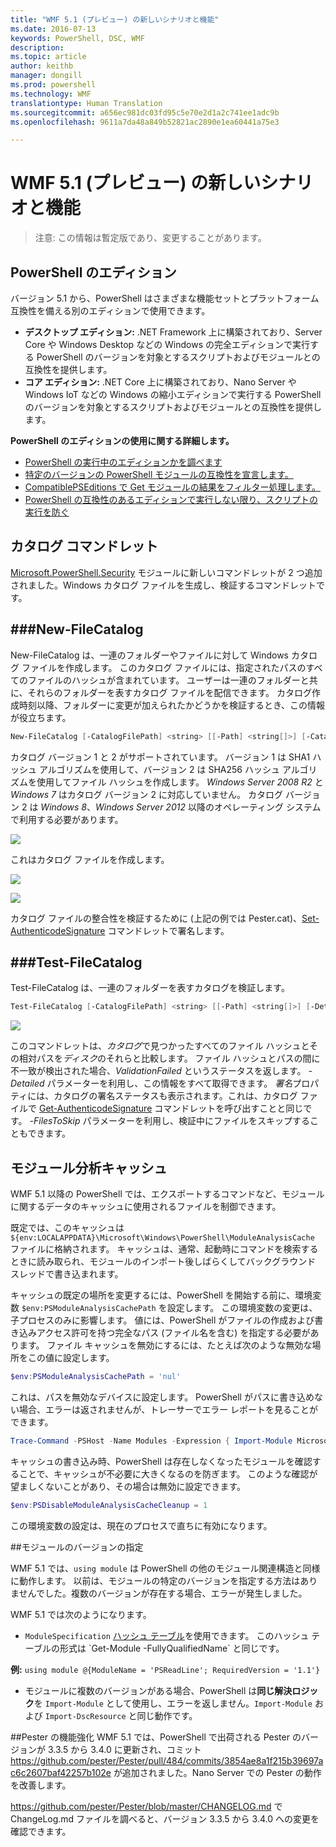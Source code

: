 ```yaml
---
title: "WMF 5.1 (プレビュー) の新しいシナリオと機能"
ms.date: 2016-07-13
keywords: PowerShell, DSC, WMF
description: 
ms.topic: article
author: keithb
manager: dongill
ms.prod: powershell
ms.technology: WMF
translationtype: Human Translation
ms.sourcegitcommit: a656ec981dc03fd95c5e70e2d1a2c741ee1adc9b
ms.openlocfilehash: 9611a7da48a849b52821ac2890e1ea60441a75e3

---
```


# WMF 5.1 (プレビュー) の新しいシナリオと機能 #

> 注意: この情報は暫定版であり、変更することがあります。

## PowerShell のエディション ##
バージョン 5.1 から、PowerShell はさまざまな機能セットとプラットフォーム互換性を備える別のエディションで使用できます。

- **デスクトップ エディション:** .NET Framework 上に構築されており、Server Core や Windows Desktop などの Windows の完全エディションで実行する PowerShell のバージョンを対象とするスクリプトおよびモジュールとの互換性を提供します。
- **コア エディション:** .NET Core 上に構築されており、Nano Server や Windows IoT などの Windows の縮小エディションで実行する PowerShell のバージョンを対象とするスクリプトおよびモジュールとの互換性を提供します。

**PowerShell のエディションの使用に関する詳細します。**
- [PowerShell の実行中のエディションかを調べます]()
- [特定のバージョンの PowerShell モジュールの互換性を宣言します。]()
- [CompatiblePSEditions で Get モジュールの結果をフィルター処理します。]()
- [PowerShell の互換性のあるエディションで実行しない限り、スクリプトの実行を防ぐ]()

## カタログ コマンドレット  

[Microsoft.PowerShell.Security](https://technet.microsoft.com/en-us/library/hh847877.aspx) モジュールに新しいコマンドレットが 2 つ追加されました。Windows カタログ ファイルを生成し、検証するコマンドレットです。  

###New-FileCatalog 
--------------------------------

New-FileCatalog は、一連のフォルダーやファイルに対して Windows カタログ ファイルを作成します。 このカタログ ファイルには、指定されたパスのすべてのファイルのハッシュが含まれています。 ユーザーは一連のフォルダーと共に、それらのフォルダーを表すカタログ ファイルを配信できます。 カタログ作成時刻以降、フォルダーに変更が加えられたかどうかを検証するとき、この情報が役立ちます。    

```PowerShell
New-FileCatalog [-CatalogFilePath] <string> [[-Path] <string[]>] [-CatalogVersion <int>] [-WhatIf] [-Confirm] [<CommonParameters>]
```
カタログ バージョン 1 と 2 がサポートされています。 バージョン 1 は SHA1 ハッシュ アルゴリズムを使用して、バージョン 2 は SHA256 ハッシュ アルゴリズムを使用してファイル ハッシュを作成します。 *Windows Server 2008 R2* と *Windows 7* はカタログ バージョン 2 に対応していません。 カタログ バージョン 2 は *Windows 8*、*Windows Server 2012* 以降のオペレーティング システムで利用する必要があります。  

![](../images/NewFileCatalog.jpg)

これはカタログ ファイルを作成します。 

![](../images/CatalogFile1.jpg)  

![](../images/CatalogFile2.jpg) 

カタログ ファイルの整合性を検証するために (上記の例では Pester.cat)、[Set-AuthenticodeSignature](https://technet.microsoft.com/library/hh849819.aspx) コマンドレットで署名します。   


###Test-FileCatalog 
--------------------------------

Test-FileCatalog は、一連のフォルダーを表すカタログを検証します。 

```PowerShell
Test-FileCatalog [-CatalogFilePath] <string> [[-Path] <string[]>] [-Detailed] [-FilesToSkip <string[]>] [-WhatIf] [-Confirm] [<CommonParameters>]
```

![](../images/TestFileCatalog.jpg)

このコマンドレットは、*カタログ*で見つかったすべてのファイル ハッシュとその相対パスを*ディスク*のそれらと比較します。 ファイル ハッシュとパスの間に不一致が検出された場合、*ValidationFailed* というステータスを返します。 *-Detailed* パラメーターを利用し、この情報をすべて取得できます。 *署名*プロパティには、カタログの署名ステータスも表示されます。これは、カタログ ファイルで [Get-AuthenticodeSignature](https://technet.microsoft.com/en-us/library/hh849805.aspx) コマンドレットを呼び出すことと同じです。 *-FilesToSkip* パラメーターを利用し、検証中にファイルをスキップすることもできます。 


## モジュール分析キャッシュ ##
WMF 5.1 以降の PowerShell では、エクスポートするコマンドなど、モジュールに関するデータのキャッシュに使用されるファイルを制御できます。

既定では、このキャッシュは `${env:LOCALAPPDATA}\Microsoft\Windows\PowerShell\ModuleAnalysisCache` ファイルに格納されます。
キャッシュは、通常、起動時にコマンドを検索するときに読み取られ、モジュールのインポート後しばらくしてバックグラウンド スレッドで書き込まれます。

キャッシュの既定の場所を変更するには、PowerShell を開始する前に、環境変数 `$env:PSModuleAnalysisCachePath` を設定します。 この環境変数の変更は、子プロセスのみに影響します。 値には、PowerShell がファイルの作成および書き込みアクセス許可を持つ完全なパス (ファイル名を含む) を指定する必要があります。 ファイル キャッシュを無効にするには、たとえば次のような無効な場所をこの値に設定します。

```PowerShell
$env:PSModuleAnalysisCachePath = 'nul'
```

これは、パスを無効なデバイスに設定します。 PowerShell がパスに書き込めない場合、エラーは返されませんが、トレーサーでエラー レポートを見ることができます。

```PowerShell
Trace-Command -PSHost -Name Modules -Expression { Import-Module Microsoft.PowerShell.Management -Force }
```

キャッシュの書き込み時、PowerShell は存在しなくなったモジュールを確認することで、キャッシュが不必要に大きくなるのを防ぎます。
このような確認が望ましくないことがあり、その場合は無効に設定できます。

```PowerShell
$env:PSDisableModuleAnalysisCacheCleanup = 1
```

この環境変数の設定は、現在のプロセスで直ちに有効になります。

##モジュールのバージョンの指定

WMF 5.1 では、`using module` は PowerShell の他のモジュール関連構造と同様に動作します。 以前は、モジュールの特定のバージョンを指定する方法はありませんでした。複数のバージョンが存在する場合、エラーが発生しました。


WMF 5.1 では次のようになります。

* `ModuleSpecification` [ハッシュ テーブル](https://msdn.microsoft.com/en-us/library/jj136290(v=vs.85).aspx)を使用できます。 このハッシュ テーブルの形式は `Get-Module -FullyQualifiedName` と同じです。

**例:** `using module @{ModuleName = 'PSReadLine'; RequiredVersion = '1.1'}`

* モジュールに複数のバージョンがある場合、PowerShell は**同じ解決ロジック**を `Import-Module` として使用し、エラーを返しません。`Import-Module` および `Import-DscResource` と同じ動作です。


##Pester の機能強化
WMF 5.1 では、PowerShell で出荷される Pester のバージョンが 3.3.5 から 3.4.0 に更新され、コミット https://github.com/pester/Pester/pull/484/commits/3854ae8a1f215b39697ac6c2607baf42257b102e が追加されました。Nano Server での Pester の動作を改善します。 

https://github.com/pester/Pester/blob/master/CHANGELOG.md で ChangeLog.md ファイルを調べると、バージョン 3.3.5 から 3.4.0 への変更を確認できます。



<!--HONumber=Oct16_HO1-->


